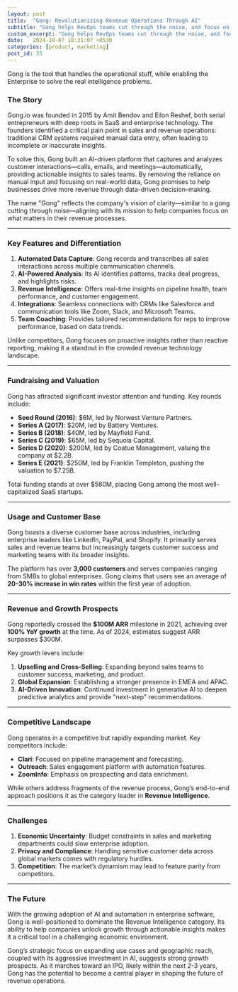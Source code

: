 ```yaml
---
layout: post
title:  "Gong: Revolutionizing Revenue Operations Through AI"
subtitle: "Gong helps RevOps teams cut through the noise, and focus on actual actionables to grow revenue"
custom_excerpt: "Gong helps RevOps teams cut through the noise, and focus on actual actionables to grow revenue"
date:   2024-10-07 10:31:07 +0530
categories: [product, marketing]
post_id: 33
---
```

Gong is the tool that handles the operational stuff, while enabling the Enterprise to solve the real intelligence problems.

### **The Story**

Gong.io was founded in 2015 by Amit Bendov and Eilon Reshef, both serial entrepreneurs with deep roots in SaaS and enterprise technology. The founders identified a critical pain point in sales and revenue operations: traditional CRM systems required manual data entry, often leading to incomplete or inaccurate insights.

To solve this, Gong built an AI-driven platform that captures and analyzes customer interactions—calls, emails, and meetings—automatically, providing actionable insights to sales teams. By removing the reliance on manual input and focusing on real-world data, Gong promises to help businesses drive more revenue through data-driven decision-making.

The name "Gong" reflects the company's vision of clarity—similar to a gong cutting through noise—aligning with its mission to help companies focus on what matters in their revenue processes.

---

### **Key Features and Differentiation**

1. **Automated Data Capture**: Gong records and transcribes all sales interactions across multiple communication channels.
2. **AI-Powered Analysis**: Its AI identifies patterns, tracks deal progress, and highlights risks.
3. **Revenue Intelligence**: Offers real-time insights on pipeline health, team performance, and customer engagement.
4. **Integrations**: Seamless connections with CRMs like Salesforce and communication tools like Zoom, Slack, and Microsoft Teams.
5. **Team Coaching**: Provides tailored recommendations for reps to improve performance, based on data trends.

Unlike competitors, Gong focuses on proactive insights rather than reactive reporting, making it a standout in the crowded revenue technology landscape.

---

### **Fundraising and Valuation**

Gong has attracted significant investor attention and funding. Key rounds include:

- **Seed Round (2016)**: $6M, led by Norwest Venture Partners.
- **Series A (2017)**: $20M, led by Battery Ventures.
- **Series B (2018)**: $40M, led by Mayfield Fund.
- **Series C (2019)**: $65M, led by Sequoia Capital.
- **Series D (2020)**: $200M, led by Coatue Management, valuing the company at $2.2B.
- **Series E (2021)**: $250M, led by Franklin Templeton, pushing the valuation to $7.25B.

Total funding stands at over $580M, placing Gong among the most well-capitalized SaaS startups.

---

### **Usage and Customer Base**

Gong boasts a diverse customer base across industries, including enterprise leaders like LinkedIn, PayPal, and Shopify. It primarily serves sales and revenue teams but increasingly targets customer success and marketing teams with its broader insights.

The platform has over **3,000 customers** and serves companies ranging from SMBs to global enterprises. Gong claims that users see an average of **20-30% increase in win rates** within the first year of adoption.

---

### **Revenue and Growth Prospects**

Gong reportedly crossed the **$100M ARR** milestone in 2021, achieving over **100% YoY growth** at the time. As of 2024, estimates suggest ARR surpasses $300M.

Key growth levers include:

1. **Upselling and Cross-Selling**: Expanding beyond sales teams to customer success, marketing, and product.
2. **Global Expansion**: Establishing a stronger presence in EMEA and APAC.
3. **AI-Driven Innovation**: Continued investment in generative AI to deepen predictive analytics and provide "next-step" recommendations.

---

### **Competitive Landscape**

Gong operates in a competitive but rapidly expanding market. Key competitors include:

- **Clari**: Focused on pipeline management and forecasting.
- **Outreach**: Sales engagement platform with automation features.
- **ZoomInfo**: Emphasis on prospecting and data enrichment.

While others address fragments of the revenue process, Gong’s end-to-end approach positions it as the category leader in **Revenue Intelligence.**

---

### **Challenges**

1. **Economic Uncertainty**: Budget constraints in sales and marketing departments could slow enterprise adoption.
2. **Privacy and Compliance**: Handling sensitive customer data across global markets comes with regulatory hurdles.
3. **Competition**: The market’s dynamism may lead to feature parity from competitors.

---

### **The Future**

With the growing adoption of AI and automation in enterprise software, Gong is well-positioned to dominate the Revenue Intelligence category. Its ability to help companies unlock growth through actionable insights makes it a critical tool in a challenging economic environment.

Gong’s strategic focus on expanding use cases and geographic reach, coupled with its aggressive investment in AI, suggests strong growth prospects. As it marches toward an IPO, likely within the next 2-3 years, Gong has the potential to become a central player in shaping the future of revenue operations.
